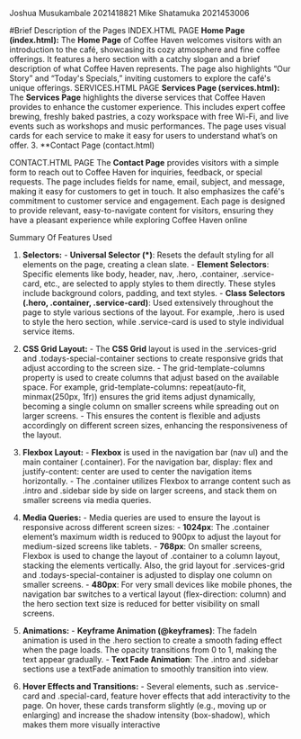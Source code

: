 Joshua Musukambale 2021418821
Mike Shatamuka 2021453006

#Brief Description of the Pages
INDEX.HTML PAGE
   **Home Page (index.html):** The **Home Page** of Coffee Haven welcomes visitors with an introduction to the café, showcasing its cozy atmosphere and fine coffee offerings. It features a hero section with a catchy slogan and a brief description of what Coffee Haven represents. The page also highlights “Our Story” and “Today's Specials,” inviting customers to explore the café's unique offerings.
SERVICES.HTML PAGE
        **Services Page (services.html):** The **Services Page** highlights the diverse services that Coffee Haven provides to enhance the customer experience. This includes expert coffee brewing, freshly baked pastries, a cozy workspace with free Wi-Fi, and live events such as workshops and music performances. The page uses visual cards for each service to make it easy for users to understand what’s on offer. 3. **Contact Page (contact.html)

CONTACT.HTML PAGE
       The **Contact Page** provides visitors with a simple form to reach out to Coffee Haven for inquiries, feedback, or special requests. The page includes fields for name, email, subject, and message, making it easy for customers to get in touch. It also emphasizes the café's commitment to customer service and engagement. Each page is designed to provide relevant, easy-to-navigate content for visitors, ensuring they have a pleasant experience while exploring Coffee Haven online


Summary Of Features Used
     
 1. **Selectors:** - **Universal Selector (*)**: Resets the default styling for all elements on the page, creating a clean slate. - **Element Selectors**: Specific elements like body, header, nav, .hero, .container, .service-card, etc., are selected to apply styles to them directly. These styles include background colors, padding, and text styles. - **Class Selectors (.hero, .container, .service-card)**: Used extensively throughout the page to style various sections of the layout. For example, .hero is used to style the hero section, while .service-card is used to style individual service items.

 2. **CSS Grid Layout:** - The **CSS Grid** layout is used in the .services-grid and .todays-special-container sections to create responsive grids that adjust according to the screen size. - The grid-template-columns property is used to create columns that adjust based on the available space. For example, grid-template-columns: repeat(auto-fit, minmax(250px, 1fr)) ensures the grid items adjust dynamically, becoming a single column on smaller screens while spreading out on larger screens. - This ensures the content is flexible and adjusts accordingly on different screen sizes, enhancing the responsiveness of the layout.
 
 3. **Flexbox Layout:** - **Flexbox** is used in the navigation bar (nav ul) and the main container (.container). For the navigation bar, display: flex and justify-content: center are used to center the navigation items horizontally. - The .container utilizes Flexbox to arrange content such as .intro and .sidebar side by side on larger screens, and stack them on smaller screens via media queries.

  4. **Media Queries:** - Media queries are used to ensure the layout is responsive across different screen sizes: - **1024px**: The .container element’s maximum width is reduced to 900px to adjust the layout for medium-sized screens like tablets. - **768px**: On smaller screens, Flexbox is used to change the layout of .container to a column layout, stacking the elements vertically. Also, the grid layout for .services-grid and .todays-special-container is adjusted to display one column on smaller screens. - **480px**: For very small devices like mobile phones, the navigation bar switches to a vertical layout (flex-direction: column) and the hero section text size is reduced for better visibility on small screens.

  5. **Animations:** - **Keyframe Animation (@keyframes)**: The fadeIn animation is used in the .hero section to create a smooth fading effect when the page loads. The opacity transitions from 0 to 1, making the text appear gradually. - **Text Fade Animation**: The .intro and .sidebar sections use a textFade animation to smoothly transition into view.

  6. **Hover Effects and Transitions:** - Several elements, such as .service-card and .special-card, feature hover effects that add interactivity to the page. On hover, these cards transform slightly (e.g., moving up or enlarging) and increase the shadow intensity (box-shadow), which makes them more visually interactive